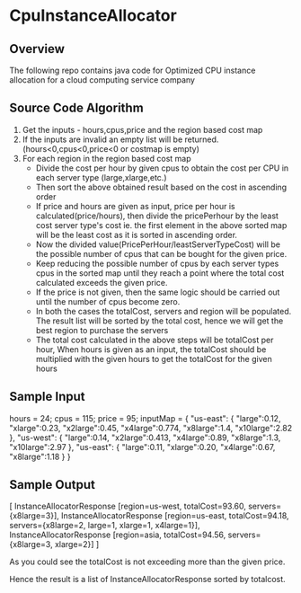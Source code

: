 # CpuInstanceAllocator

## Overview
The following repo contains java code for Optimized CPU instance allocation for a cloud computing service company

## Source Code Algorithm

1. Get the inputs - hours,cpus,price and the region based cost map
2. If the inputs are invalid an empty list will be returned. (hours<0,cpus<0,price<0 or costmap is empty)
3. For each region in the region based cost map
     * Divide the cost per hour by given cpus to obtain the cost per CPU in each server type (large,xlarge,etc.)
     * Then sort the above obtained result based on the cost in ascending order
     * If price and hours are given as input, price per hour is calculated(price/hours), then divide the pricePerhour by the least cost server type's cost
       ie. the first element in the above sorted map will be the least cost as it is sorted in ascending order.
     * Now the divided value(PricePerHour/leastServerTypeCost) will be the possible number of cpus that can be bought for the given price.
     * Keep reducing the possible number of cpus by each server types cpus in the sorted map until they reach a point where the total cost calculated exceeds the given price.
     * If the price is not given, then the same logic should be carried out until the number of cpus become zero.
     * In both the cases the totalCost, servers and region will be populated. The result list will be sorted by the total cost, hence we will get the best region to purchase the servers
     * The total cost calculated in the above steps will be totalCost per hour, When hours is given as an input, the totalCost should be multiplied with the given hours to get the totalCost for the given hours


## Sample Input

hours = 24;
cpus = 115;
price = 95;
inputMap = 
{ 
  "us-east": {
     "large":0.12,
     "xlarge":0.23,
     "x2large":0.45,
     "x4large":0.774,
     "x8large":1.4,
     "x10large":2.82
   },
   "us-west": {
     "large":0.14,
     "x2large":0.413,
     "x4large":0.89,
     "x8large":1.3,
     "x10large":2.97
   },
   "us-east": {
     "large":0.11,
     "xlarge":0.20,
     "x4large":0.67,
     "x8large":1.18
   }
}

## Sample Output

[
InstanceAllocatorResponse [region=us-west, totalCost=93.60, servers={x8large=3}],
InstanceAllocatorResponse [region=us-east, totalCost=94.18, servers={x8large=2, large=1, xlarge=1, x4large=1}],
InstanceAllocatorResponse [region=asia, totalCost=94.56, servers={x8large=3, xlarge=2}]
]

As you could see the totalCost is not exceeding more than the given price.

Hence the result is a list of InstanceAllocatorResponse sorted by totalcost.

